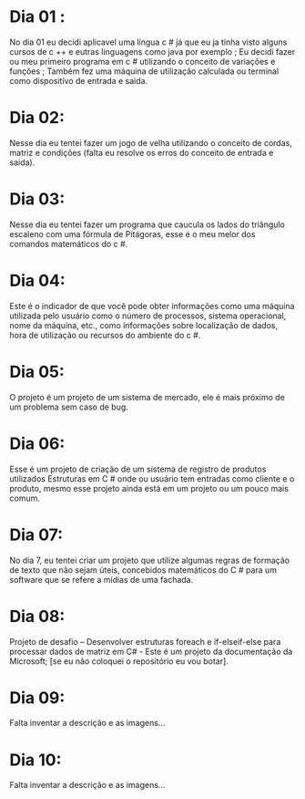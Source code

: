 # Dia 01 :
No dia 01 eu decidi aplicavel uma língua c # já que eu ja tinha visto alguns cursos de c ++ e eutras linguagens como java por exemplo ;
Eu decidi fazer ou meu primeiro programa em c # utilizando o conceito de variações e funções ;
Também fez uma máquina de utilização calculada ou terminal como dispositivo de entrada e saida.
# Dia 02:
Nesse dia eu tentei fazer um jogo de velha utilizando o conceito de cordas, matriz e condições (falta eu resolve os erros do conceito de entrada e saida).
# Dia 03:
Nesse dia eu tentei fazer um programa que caucula os lados do triângulo escaleno com uma fórmula de Pitágoras, esse é o meu melor dos comandos matemáticos do c #.
# Dia 04:
Este é o indicador de que você pode obter informações como uma máquina utilizada pelo usuário como o número de processos, sistema operacional, nome da máquina, etc., como informações sobre localização de dados, hora de utilização ou recursos do ambiente do c #.
# Dia 05:
O projeto é um projeto de um sistema de mercado, ele é mais próximo de um problema sem caso de bug.
# Dia 06:
Esse é um projeto de criação de um sistema de registro de produtos utilizados Estruturas em C # onde ou usuário tem entradas como cliente e o produto, mesmo esse projeto ainda está em um projeto ou um pouco mais comum.
# Dia 07:
No dia 7, eu tentei criar um projeto que utilize algumas regras de formação de texto que não sejam úteis, concebidos matemáticos do C # para um software que se refere a mídias de uma fachada.
# Dia 08:
Projeto de desafio – Desenvolver estruturas foreach e if-elseif-else para processar dados de matriz em C# - Este é um projeto da documentação da Microsoft;
[se eu não coloquei o repositório eu vou botar].
# Dia 09:
Falta inventar a descrição e as imagens...
# Dia 10:
Falta inventar a descrição e as imagens...
